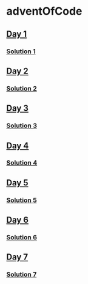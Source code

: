 # adventOfCode

## [Day 1](https://dannybta.github.io/adventOfCode/2022/day1/index.html)

### [Solution 1](https://dannybta.github.io/adventOfCode/2022/day1/solution.js)

## [Day 2](https://dannybta.github.io/adventOfCode/2022/day2/index.html)

### [Solution 2](https://dannybta.github.io/adventOfCode/2022/day2/solution.js)

## [Day 3](https://dannybta.github.io/adventOfCode/2022/day3/index.html)

### [Solution 3](https://dannybta.github.io/adventOfCode/2022/day3/solution.js)

## [Day 4](https://dannybta.github.io/adventOfCode/2022/day4/index.html)

### [Solution 4](https://dannybta.github.io/adventOfCode/2022/day4/solution.js)

## [Day 5](https://dannybta.github.io/adventOfCode/2022/day5/index.html)

### [Solution 5](https://dannybta.github.io/adventOfCode/2022/day5/solution.js)

## [Day 6](https://dannybta.github.io/adventOfCode/2022/day6/index.html)

### [Solution 6](https://dannybta.github.io/adventOfCode/2022/day6/solution.js)

## [Day 7](https://dannybta.github.io/adventOfCode/2022/day7/index.html)

### [Solution 7](https://dannybta.github.io/adventOfCode/2022/day7/solution.js)
